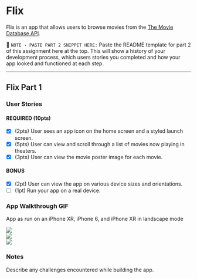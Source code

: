 # Flix

Flix is an app that allows users to browse movies from the [The Movie Database API](http://docs.themoviedb.apiary.io/#).

📝 `NOTE - PASTE PART 2 SNIPPET HERE:` Paste the README template for part 2 of this assignment here at the top. This will show a history of your development process, which users stories you completed and how your app looked and functioned at each step.

---

## Flix Part 1

### User Stories

#### REQUIRED (10pts)
- [x] (2pts) User sees an app icon on the home screen and a styled launch screen.
- [x] (5pts) User can view and scroll through a list of movies now playing in theaters.
- [x] (3pts) User can view the movie poster image for each movie.

#### BONUS
- [x] (2pt) User can view the app on various device sizes and orientations.
- [ ] (1pt) Run your app on a real device.

### App Walkthrough GIF
App as run on an iPhone XR, iPhone 6, and iPhone XR in landscape mode

<img src="https://i.imgur.com/iUxEFZ9.gif"><br>
<img src="https://i.imgur.com/ahoLpi0.gif"><br>
<img src="https://i.imgur.com/kkSiQ2g.gif"><br>

### Notes
Describe any challenges encountered while building the app.
